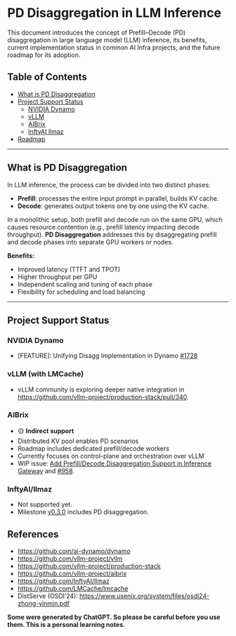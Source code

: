# PD Disaggregation in LLM Inference

This document introduces the concept of Prefill–Decode (PD) disaggregation in large language model (LLM) inference, its benefits, current implementation status in common AI Infra projects, and the future roadmap for its adoption.

## Table of Contents

- [What is PD Disaggregation](#what-is-pd-disaggregation)
- [Project Support Status](#project-support-status)
  - [NVIDIA Dynamo](#nvidia-dynamo)
  - [vLLM](#vllm)
  - [AIBrix](#aibrix)
  - [InftyAI llmaz](#inftyai-llmaz)
- [Roadmap](#roadmap)

---

## What is PD Disaggregation

In LLM inference, the process can be divided into two distinct phases:

- **Prefill**: processes the entire input prompt in parallel, builds KV cache.
- **Decode**: generates output tokens one by one using the KV cache.

In a monolithic setup, both prefill and decode run on the same GPU, which causes resource contention (e.g., prefill latency impacting decode throughput). **PD Disaggregation** addresses this by disaggregating prefill and decode phases into separate GPU workers or nodes.

**Benefits:**

- Improved latency (TTFT and TPOT)
- Higher throughput per GPU
- Independent scaling and tuning of each phase
- Flexibility for scheduling and load balancing

---

## Project Support Status

### NVIDIA Dynamo

- [FEATURE]: Unifying Disagg Implementation in Dynamo [#1728](https://github.com/ai-dynamo/dynamo/issues/1728)

### vLLM (with LMCache)

- vLLM community is exploring deeper native integration in https://github.com/vllm-project/production-stack/pull/340.

### AIBrix

- 🟡 **Indirect support**
- Distributed KV pool enables PD scenarios
- Roadmap includes dedicated prefill/decode workers
- Currently focuses on control-plane and orchestration over vLLM
- WIP issue: [Add Prefill/Decode Disaggregation Support in Inference Gateway](https://github.com/vllm-project/aibrix/issues/1223) and [#958](https://github.com/vllm-project/aibrix/issues/958).

### InftyAI/llmaz

- Not supported yet.
- Milestone [v0.3.0](https://github.com/InftyAI/llmaz/issues/433) includes PD disaggregation.


## References

- https://github.com/ai-dynamo/dynamo
- https://github.com/vllm-project/vllm
- https://github.com/vllm-project/production-stack
- https://github.com/vllm-project/aibrix
- https://github.com/InftyAI/llmaz
- https://github.com/LMCache/lmcache
- DistServe (OSDI’24): https://www.usenix.org/system/files/osdi24-zhong-yinmin.pdf

**Some were generated by ChatGPT. So please be careful before you use them. This is a personal learning notes.**